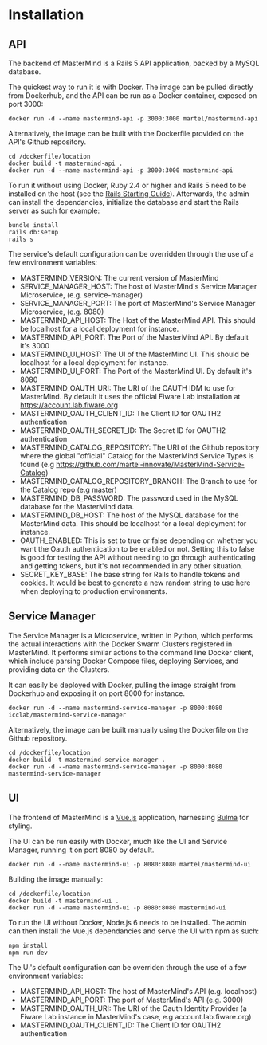 # Installation

## API

The backend of MasterMind is a Rails 5 API application, backed by a MySQL
database.

The quickest way to run it is with Docker. The image can be pulled directly from
Dockerhub, and the API can be run as a Docker container, exposed on port 3000:

```shell
docker run -d --name mastermind-api -p 3000:3000 martel/mastermind-api
```

Alternatively, the image can be built with the Dockerfile provided on the API's
Github repository.

```shell
cd /dockerfile/location
docker build -t mastermind-api .
docker run -d --name mastermind-api -p 3000:3000 mastermind-api
```

To run it without using Docker, Ruby 2.4 or higher and Rails 5 need to be
installed on the host (see the
[Rails Starting Guide](http://guides.rubyonrails.org/getting_started.html)).
Afterwards, the admin can install the dependancies, initialize the database and
start the Rails server as such for example:

```shell
bundle install
rails db:setup
rails s
```

The service's default configuration can be overridden through the use of a few
environment variables:

- MASTERMIND_VERSION: The current version of MasterMind
- SERVICE_MANAGER_HOST: The host of MasterMind's Service Manager Microservice,
  (e.g. service-manager)
- SERVICE_MANAGER_PORT: The port of MasterMind's Service Manager Microservice,
  (e.g. 8080)
- MASTERMIND_API_HOST: The Host of the MasterMind API. This should be localhost
  for a local deployment for instance.
- MASTERMIND_API_PORT: The Port of the MasterMind API. By default it's 3000
- MASTERMIND_UI_HOST: The UI of the MasterMind UI. This should be localhost
  for a local deployment for instance.
- MASTERMIND_UI_PORT: The Port of the MasterMind UI. By default it's 8080
- MASTERMIND_OAUTH_URI: The URI of the OAUTH IDM to use for MasterMind. By
  default it uses the official Fiware Lab installation at
  <https://account.lab.fiware.org>
- MASTERMIND_OAUTH_CLIENT_ID: The Client ID for OAUTH2 authentication
- MASTERMIND_OAUTH_SECRET_ID: The Secret ID for OAUTH2 authentication
- MASTERMIND_CATALOG_REPOSITORY: The URI of the Github repository where the
  global "official" Catalog for the MasterMind Service Types is found
  (e.g https://github.com/martel-innovate/MasterMind-Service-Catalog)
- MASTERMIND_CATALOG_REPOSITORY_BRANCH: The Branch to use for the Catalog repo
  (e.g master)
- MASTERMIND_DB_PASSWORD: The password used in the MySQL database for the
  MasterMind data.
- MASTERMIND_DB_HOST: The host of the MySQL database for the MasterMind data.
  This should be localhost for a local deployment for instance.
- OAUTH_ENABLED: This is set to true or false depending on whether you want
  the Oauth authentication to be enabled or not. Setting this to false is good
  for testing the API without needing to go through authenticating and getting
  tokens, but it's not recommended in any other situation.
- SECRET_KEY_BASE: The base string for Rails to handle tokens and cookies. It
  would be best to generate a new random string to use here when deploying to
  production environments.


## Service Manager

The Service Manager is a Microservice, written in Python, which performs the
actual interactions with the Docker Swarm Clusters registered in MasterMind. It
performs similar actions to the command line Docker client, which include
parsing Docker Compose files, deploying Services, and providing data on the
Clusters.

It can easily be deployed with Docker, pulling the image straight from Dockerhub
and exposing it on port 8000 for instance.

```shell
docker run -d --name mastermind-service-manager -p 8000:8080 icclab/mastermind-service-manager
```

Alternatively, the image can be built manually using the Dockerfile on the
Github repository.

```shell
cd /dockerfile/location
docker build -t mastermind-service-manager .
docker run -d --name mastermind-service-manager -p 8000:8080 mastermind-service-manager
```

## UI

The frontend of MasterMind is a [Vue.js](https://vuejs.org/) application,
harnessing [Bulma](https://bulma.io/) for styling.

The UI can be run easily with Docker, much like the UI and Service Manager,
running it on port 8080 by default.

```shell
docker run -d --name mastermind-ui -p 8080:8080 martel/mastermind-ui
```

Building the image manually:

```shell
cd /dockerfile/location
docker build -t mastermind-ui .
docker run -d --name mastermind-ui -p 8080:8080 mastermind-ui
```

To run the UI without Docker, Node.js 6 needs to be installed. The admin can
then install the Vue.js dependancies and serve the UI with npm as such:

```shell
npm install
npm run dev
```

The UI's default configuration can be overriden through the use of a few
environment variables:

- MASTERMIND_API_HOST: The host of MasterMind's API
  (e.g. localhost)
- MASTERMIND_API_PORT: The port of MasterMind's API
  (e.g. 3000)
- MASTERMIND_OAUTH_URI: The URI of the Oauth Identity Provider (a Fiware Lab
  instance in MasterMind's case, e.g account.lab.fiware.org)
- MASTERMIND_OAUTH_CLIENT_ID: The Client ID for OAUTH2 authentication
